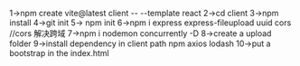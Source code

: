 1->npm create vite@latest client -- --template react 
2->cd client 
3->npm install
4->git init
5-> npm init
6->npm i express express-fileupload uuid cors
//cors 解决跨域
7->npm i nodemon concurrently -D
8->create a upload folder
9->install dependency in client path
 npm axios lodash
 10->put a bootstrap in the index.html
 